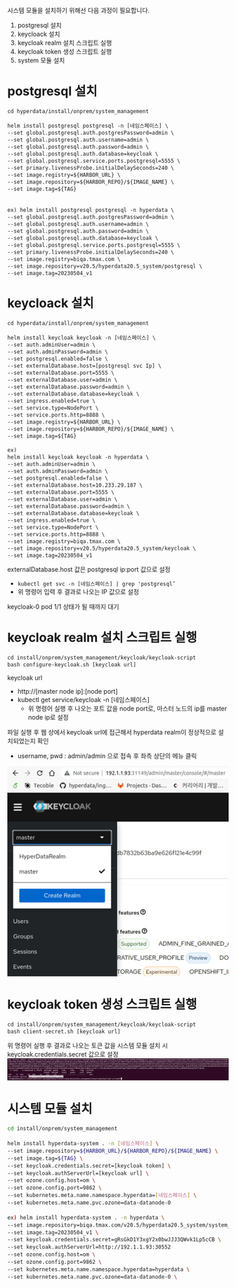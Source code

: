 

시스템 모듈을 설치하기 위해선 다음 과정이 필요합니다.
1. postgresql 설치
2. keycloack 설치
3. keycloak realm 설치 스크립트 실행
4. keycloak token 생성 스크립트 실행
5. system 모듈 설치

# postgresql 설치

```
cd hyperdata/install/onprem/system_management 

helm install postgresql postgresql -n [네임스페이스] \ 
--set global.postgresql.auth.postgresPassword=admin \ 
--set global.postgresql.auth.username=admin \ 
--set global.postgresql.auth.password=admin \ 
--set global.postgresql.auth.database=keycloak \ 
--set global.postgresql.service.ports.postgresql=5555 \ 
--set primary.livenessProbe.initialDelaySeconds=240 \
--set image.registry=${HARBOR_URL} \
--set image.repository=${HARBOR_REPO}/${IMAGE_NAME} \
--set image.tag=${TAG}


ex) helm install postgresql postgresql -n hyperdata \ 
--set global.postgresql.auth.postgresPassword=admin \ 
--set global.postgresql.auth.username=admin \ 
--set global.postgresql.auth.password=admin \ 
--set global.postgresql.auth.database=keycloak \ 
--set global.postgresql.service.ports.postgresql=5555 \ 
--set primary.livenessProbe.initialDelaySeconds=240 \
--set image.registry=biqa.tmax.com \
--set image.repository=v20.5/hyperdata20.5_system/postgresql \
--set image.tag=20230504_v1
```

# keycloack 설치

```
cd hyperdata/install/onprem/system_management

helm install keycloak keycloak -n [네임스페이스] \
--set auth.adminUser=admin \
--set auth.adminPassword=admin \
--set postgresql.enabled=false \
--set externalDatabase.host=[postgresql svc Ip] \
--set externalDatabase.port=5555 \
--set externalDatabase.user=admin \
--set externalDatabase.password=admin \
--set externalDatabase.database=keycloak \
--set ingress.enabled=true \
--set service.type=NodePort \
--set service.ports.http=8888 \
--set image.registry=${HARBOR_URL} \
--set image.repository=${HARBOR_REPO}/${IMAGE_NAME} \
--set image.tag=${TAG}

ex)
helm install keycloak keycloak -n hyperdata \
--set auth.adminUser=admin \
--set auth.adminPassword=admin \
--set postgresql.enabled=false \
--set externalDatabase.host=10.233.29.187 \
--set externalDatabase.port=5555 \
--set externalDatabase.user=admin \
--set externalDatabase.password=admin \
--set externalDatabase.database=keycloak \
--set ingress.enabled=true \
--set service.type=NodePort \
--set service.ports.http=8888 \
--set image.registry=biqa.tmax.com \
--set image.repository=v20.5/hyperdata20.5_system/keycloak \
--set image.tag=20230504_v1

```

externalDatabase.host 값은 postgresql ip:port 값으로 설정

-   `kubectl get svc -n [네임스페이스] | grep 'postgresql’`
-   위 명령어 입력 후 결과로 나오는 IP 값으로 설정

keycloak-0 pod 1/1 상태가 될 때까지 대기


# keycloak realm 설치 스크립트 실행


```
cd install/onprem/system_management/keycloak/keycloak-script 
bash configure-keycloak.sh [keycloak url]
```

keycloak url

-   http://[master node ip]:[node port]
-   kubectl get service/keycloak -n [네임스페이스]
    -   위 명령어 실행 후 나오는 포트 값을 node port로, 마스터 노드의 ip를 master node ip로 설정

파일 실행 후 웹 상에서 keycloak url에 접근해서 hyperdata realm이 정상적으로 설치되었는지 확인

-   username, pwd : admin/admin 으로 접속 후 좌측 상단의 메뉴 클릭

![keycloak-admin](./resources/keycloak-admin)

# keycloak token 생성 스크립트 실행

```
cd install/onprem/system_management/keycloak/keycloak-script 
bash client-secret.sh [keycloak url]
```

위 명령어 실행 후 결과로 나오는 토큰 값을 시스템 모듈 설치 시 keycloak.credentials.secret 값으로 설정
![keycloak-token](./resources/keycloak-token)

# 시스템 모듈 설치

```bash
cd install/onprem/system_management

helm install hyperdata-system . -n [네임스페이스] \
--set image.repository=${HARBOR_URL}/${HARBOR_REPO}/${IMAGE_NAME} \
--set image.tag=${TAG} \
--set keycloak.credentials.secret=[keycloak token] \
--set keycloak.authServerUrl=[keycloak url] \
--set ozone.config.host=om \
--set ozone.config.port=9862 \
--set kubernetes.meta.name.namespace.hyperdata=[네임스페이스] \
--set kubernetes.meta.name.pvc.ozone=data-datanode-0

ex) helm install hyperdata-system . -n hyperdata \
--set image.repository=biqa.tmax.com/v20.5/hyperdata20.5_system/system_management \
--set image.tag=20230504_v1 \
--set keycloak.credentials.secret=gRsGkD1Y3xgY2x0bwJJJ3QWvk1Lp5cCB \
--set keycloak.authServerUrl=http://192.1.1.93:30552
--set ozone.config.host=om \
--set ozone.config.port=9862 \
--set kubernetes.meta.name.namespace.hyperdata=hyperdata \
--set kubernetes.meta.name.pvc.ozone=data-datanode-0 \

```

